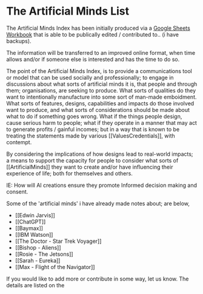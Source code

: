 # The Artificial Minds List

The Artificial Minds Index has been initially produced via a [Google Sheets Workbook](https://docs.google.com/spreadsheets/d/1VixKXjZL31bZRXQS9J1FmvPyDzdkgE8B2-3fzPmRYNc/edit?usp=sharing) that is able to be publically edited / contributed to.. (i have backups). 

The information will be transferred to an improved online format, when time allows and/or if someone else is interested and has the time to do so.  

The point of the Artificial Minds Index, is to provide a communications tool or model that can be used socially and professionally; to engage in discussions about what sorts of artificial minds it is, that people and through them; organisations, are seeking to produce.  What sorts of qualities do they want to intentionally manufacture into some sort of man-made emboidment.  What sorts of features, designs, capabilities and impacts do those involved want to produce, and what sorts of considerations should be made about what to do if something goes wrong.  What if the things people design, cause serious harm to people; what if they operate in a manner that may act to generate profits / gainful incomes; but in a way that is known to be treating the statements made by various [[ValuesCredentials]], with contempt.


By considering the implications of how designs lead to real-world impacts; a means to  support the capacity for people to consider what sorts of [[ArtificialMinds]] they want to create and/or have influencing their experience of life; both for themselves and others.

IE: How will AI creations ensure they promote Informed decision making and consent.

Some of the 'artificial minds' i have already made notes about; are below,

- [[Edwin Jarvis]]
- [[ChatGPT]]
- [[Baymax]]
- [[IBM Watson]]
- [[The Doctor - Star Trek Voyager]]
- [[Bishop - Aliens]]
- [[Rosie - The Jetsons]]
- [[Sarah - Eureka]]
- [[Max - Flight of the Navigator]]

If you would like to add more or contribute in some way, let us know.  The details are listed on the 
